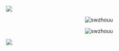 ![](./swzhouu.gif)

<p align="center"> <img src="https://github-readme-stats.vercel.app/api?username=swzhouu&show_icons=true&theme=radical" alt="swzhouu" /></p>
<p align="center"> <img src="https://github-readme-stats.anuraghazra1.vercel.app/api/top-langs/?username=swzhouu&layout=compact&theme=radical" alt="swzhouu"/></p>

![](./swzhouu.gif)

<!--
**swzhouu/swzhouu** is a ✨ _special_ ✨ repository because its `README.md` (this file) appears on your GitHub profile.

Here are some ideas to get you started:

- 🔭 I’m currently working on ...
- 🌱 I’m currently learning ...
- 👯 I’m looking to collaborate on ...
- 🤔 I’m looking for help with ...
- 💬 Ask me about ...
- 📫 How to reach me: ...
- 😄 Pronouns: ...
- ⚡ Fun fact: ...
-->
